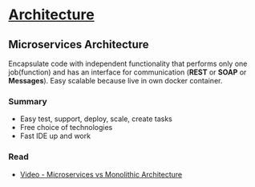 # [Architecture](README.md)

## Microservices Architecture
Encapsulate code with independent functionality that performs only one job(function) and has an interface for communication (**REST** or **SOAP** or **Messages**). Easy scalable because live in own docker container.

### Summary
* Easy test, support, deploy, scale, create tasks
* Free choice of technologies
* Fast IDE up and work

### Read
* [Video - Microservices vs Monolithic Architecture](https://www.youtube.com/watch?v=6-Wu178sOEE)